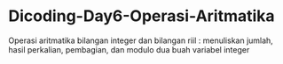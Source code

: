 # Dicoding-Day6-Operasi-Aritmatika
Operasi aritmatika bilangan integer dan bilangan riil : menuliskan jumlah, hasil perkalian, pembagian, dan modulo dua buah variabel integer
